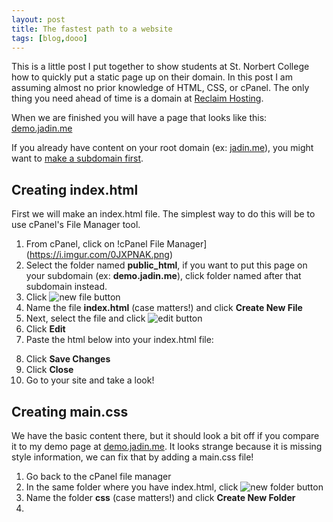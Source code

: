 ```yaml
---
layout: post
title: The fastest path to a website
tags: [blog,dooo]
---
```

This is a little post I put together to show students at St. Norbert College how to quickly put a static page up on their domain. In this post I am assuming almost no prior knowledge of HTML, CSS, or cPanel. The only thing you need ahead of time is a domain at [Reclaim Hosting](https://reclaimhosting.com).

When we are finished you will have a page that looks like this: [demo.jadin.me](https://demo.jadin.me)

If you already have content on your root domain (ex: [jadin.me](jadin.me)), you might want to [make a subdomain first](https://www.jadin.me/2018/02/19/creating-a-subdomain.html). 

## Creating index.html

First we will make an index.html file. The simplest way to do this will be to use cPanel's File Manager tool.

1. From cPanel, click on !cPanel File Manager](https://i.imgur.com/0JXPNAK.png)
2. Select the folder named **public_html**, if you want to put this page on your subdomain (ex: **demo.jadin.me**), click folder named after that subdomain instead.
3. Click ![new file button](https://i.imgur.com/e5cOxXl.png)
4. Name the file **index.html** (case matters!) and click **Create New File**
5. Next, select the file and click ![edit button](https://i.imgur.com/ucduek5.png)
6. Click **Edit**
7. Paste the html below into your index.html file:
<script src="https://gist.github.com/TaylorJadin/d789db56a7cfc37ebe34af3ed990092f.js"></script>
8. Click **Save Changes**
9. Click **Close**
10. Go to your site and take a look! 

## Creating main.css
We have the basic content there, but it should look a bit off if you compare it to my demo page at [demo.jadin.me](https://demo.jadin.me). It looks strange because it is missing style information, we can fix that by adding a main.css file!

1. Go back to the cPanel file manager
2. In the same folder where you have index.html, click ![new folder button](https://i.imgur.com/5vseFrE.png)
3. Name the folder **css** (case matters!) and click **Create New Folder**
4. 


<script src="https://gist.github.com/TaylorJadin/e912ba2cb1a1edf41f52b2b6da9a78ef.js"></script>